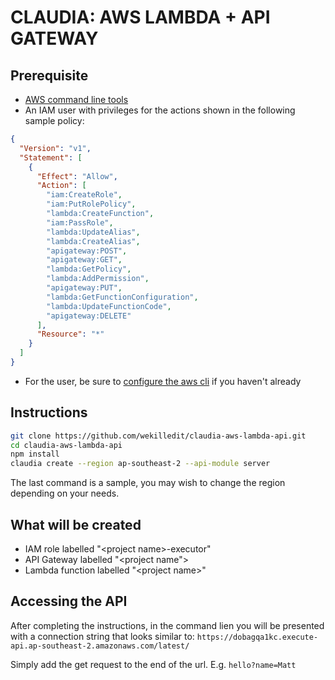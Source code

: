# CLAUDIA: AWS LAMBDA + API GATEWAY

## Prerequisite
- [AWS command line tools](http://docs.aws.amazon.com/cli/latest/userguide/installing.html)
- An IAM user with privileges for the actions shown in the following sample policy:

```json
{
  "Version": "v1",
  "Statement": [
    {
      "Effect": "Allow",
      "Action": [
        "iam:CreateRole",
        "iam:PutRolePolicy",
        "lambda:CreateFunction",
        "iam:PassRole",
        "lambda:UpdateAlias",
        "lambda:CreateAlias",
        "apigateway:POST",
        "apigateway:GET",
        "lambda:GetPolicy",
        "lambda:AddPermission",
        "apigateway:PUT",
        "lambda:GetFunctionConfiguration",
        "lambda:UpdateFunctionCode",
        "apigateway:DELETE"
      ],
      "Resource": "*"
    }
  ]
}
```
- For the user, be sure to [configure the aws cli](http://docs.aws.amazon.com/cli/latest/userguide/cli-chap-getting-started.html) if you haven't already

## Instructions
```bash
git clone https://github.com/wekilledit/claudia-aws-lambda-api.git
cd claudia-aws-lambda-api
npm install
claudia create --region ap-southeast-2 --api-module server
```
The last command is a sample, you may wish to change the region depending on your needs.

## What will be created
- IAM role labelled "\<project name\>-executor"
- API Gateway labelled "\<project name"\>
- Lambda function labelled "\<project name\>"

## Accessing the API
After completing the instructions, in the command lien you will be presented with a connection string that looks similar to: `https://dobagqa1kc.execute-api.ap-southeast-2.amazonaws.com/latest/`

Simply add the get request to the end of the url. E.g. `hello?name=Matt`
